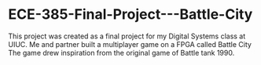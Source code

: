 # ECE-385-Final-Project---Battle-City
This project was created as a final project for my Digital Systems class at UIUC. Me and partner built a multiplayer game on a FPGA called Battle City   The game drew inspiration from the original game of Battle tank 1990.
